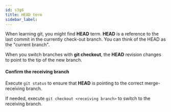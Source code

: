 ```yaml
---
id: s3g6
title: HEAD term
sidebar_label:
---
```


When learning git, you might find **HEAD** term.
**HEAD** is a reference to the last commit in the currently check-out branch. You can think of the HEAD as the "current branch".

When you switch branches with **git checkout**, the **HEAD** revision changes to point to the tip of the new branch.

#### Confirm the receiving branch

Execute `git status` to ensure that **HEAD** is pointing to the correct merge-receiving branch.

If needed, execute `git checkout <receiving branch>` to switch to the receiving branch.
